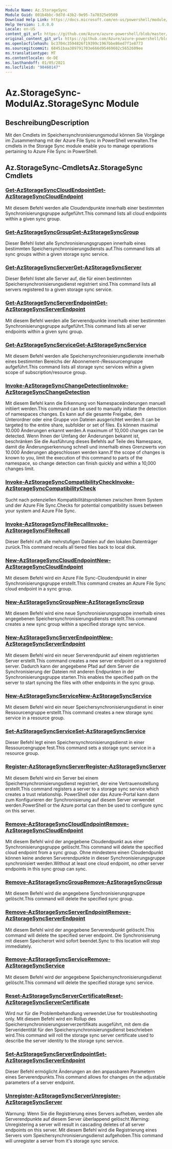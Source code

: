 ```yaml
---
Module Name: Az.StorageSync
Module Guid: 001b4bbc-9d7d-43b2-9e95-7a70325e9509
Download Help Link: https://docs.microsoft.com/en-us/powershell/module/az.storagesync
Help Version: 1.0.0.0
Locale: en-US
content_git_url: https://github.com/Azure/azure-powershell/blob/master/src/StorageSync/StorageSync/help/Az.StorageSync.md
original_content_git_url: https://github.com/Azure/azure-powershell/blob/master/src/StorageSync/StorageSync/help/Az.StorageSync.md
ms.openlocfilehash: bc3704c3594826f19399c1967bbe86ed7f1e8773
ms.sourcegitcommit: 68451baa389791703e666d95469602c5652609ee
ms.translationtype: MT
ms.contentlocale: de-DE
ms.lasthandoff: 01/05/2021
ms.locfileid: "98460147"
---
```

# <span data-ttu-id="e1c78-101">Az.StorageSync-Modul</span><span class="sxs-lookup"><span data-stu-id="e1c78-101">Az.StorageSync Module</span></span>
## <span data-ttu-id="e1c78-102">Beschreibung</span><span class="sxs-lookup"><span data-stu-id="e1c78-102">Description</span></span>
<span data-ttu-id="e1c78-103">Mit den Cmdlets im Speichersynchronisierungsmodul können Sie Vorgänge im Zusammenhang mit der Azure File Sync in PowerShell verwalten.</span><span class="sxs-lookup"><span data-stu-id="e1c78-103">The cmdlets in the Storage Sync module enable you to manage operations pertaining to Azure File Sync in PowerShell.</span></span>

## <span data-ttu-id="e1c78-104">Az.StorageSync-Cmdlets</span><span class="sxs-lookup"><span data-stu-id="e1c78-104">Az.StorageSync Cmdlets</span></span>
### [<span data-ttu-id="e1c78-105">Get-AzStorageSyncCloudEndpoint</span><span class="sxs-lookup"><span data-stu-id="e1c78-105">Get-AzStorageSyncCloudEndpoint</span></span>](Get-AzStorageSyncCloudEndpoint.md)
<span data-ttu-id="e1c78-106">Mit diesem Befehl werden alle Cloudendpunkte innerhalb einer bestimmten Synchronisierungsgruppe aufgeführt.</span><span class="sxs-lookup"><span data-stu-id="e1c78-106">This command lists all cloud endpoints within a given sync group.</span></span>

### [<span data-ttu-id="e1c78-107">Get-AzStorageSyncGroup</span><span class="sxs-lookup"><span data-stu-id="e1c78-107">Get-AzStorageSyncGroup</span></span>](Get-AzStorageSyncGroup.md)
<span data-ttu-id="e1c78-108">Dieser Befehl listet alle Synchronisierungsgruppen innerhalb eines bestimmten Speichersynchronisierungsdiensts auf.</span><span class="sxs-lookup"><span data-stu-id="e1c78-108">This command lists all sync groups within a given storage sync service.</span></span>

### [<span data-ttu-id="e1c78-109">Get-AzStorageSyncServer</span><span class="sxs-lookup"><span data-stu-id="e1c78-109">Get-AzStorageSyncServer</span></span>](Get-AzStorageSyncServer.md)
<span data-ttu-id="e1c78-110">Dieser Befehl listet alle Server auf, die für einen bestimmten Speichersynchronisierungsdienst registriert sind.</span><span class="sxs-lookup"><span data-stu-id="e1c78-110">This command lists all servers registered to a given storage sync service.</span></span>

### [<span data-ttu-id="e1c78-111">Get-AzStorageSyncServerEndpoint</span><span class="sxs-lookup"><span data-stu-id="e1c78-111">Get-AzStorageSyncServerEndpoint</span></span>](Get-AzStorageSyncServerEndpoint.md)
<span data-ttu-id="e1c78-112">Mit diesem Befehl werden alle Serverendpunkte innerhalb einer bestimmten Synchronisierungsgruppe aufgeführt.</span><span class="sxs-lookup"><span data-stu-id="e1c78-112">This command lists all server endpoints within a given sync group.</span></span>

### [<span data-ttu-id="e1c78-113">Get-AzStorageSyncService</span><span class="sxs-lookup"><span data-stu-id="e1c78-113">Get-AzStorageSyncService</span></span>](Get-AzStorageSyncService.md)
<span data-ttu-id="e1c78-114">Mit diesem Befehl werden alle Speichersynchronisierungsdienste innerhalb eines bestimmten Bereichs der Abonnement-/Ressourcengruppe aufgeführt.</span><span class="sxs-lookup"><span data-stu-id="e1c78-114">This command lists all storage sync services within a given scope of subscription/resource group.</span></span>

### [<span data-ttu-id="e1c78-115">Invoke-AzStorageSyncChangeDetection</span><span class="sxs-lookup"><span data-stu-id="e1c78-115">Invoke-AzStorageSyncChangeDetection</span></span>](Invoke-AzStorageSyncChangeDetection.md)
<span data-ttu-id="e1c78-116">Mit diesem Befehl kann die Erkennung von Namespaceänderungen manuell initiiert werden.</span><span class="sxs-lookup"><span data-stu-id="e1c78-116">This command can be used to manually initiate the detection of namespaces changes.</span></span> <span data-ttu-id="e1c78-117">Es kann auf die gesamte Freigabe, den Unterordner oder eine Gruppe von Dateien ausgerichtet werden.</span><span class="sxs-lookup"><span data-stu-id="e1c78-117">It can be targeted to the entire share, subfolder or set of files.</span></span> <span data-ttu-id="e1c78-118">Es können maximal 10.000 Änderungen erkannt werden.</span><span class="sxs-lookup"><span data-stu-id="e1c78-118">A maximum of 10,000 changes can be detected.</span></span> <span data-ttu-id="e1c78-119">Wenn Ihnen der Umfang der Änderungen bekannt ist, beschränken Sie die Ausführung dieses Befehls auf Teile des Namespace, damit die Änderungserkennung schnell und innerhalb eines Grenzwerts von 10.000 Änderungen abgeschlossen werden kann.</span><span class="sxs-lookup"><span data-stu-id="e1c78-119">If the scope of changes is known to you, limit the execution of this command to parts of the namespace, so change detection can finish quickly and within a 10,000 changes limit.</span></span>

### [<span data-ttu-id="e1c78-120">Invoke-AzStorageSyncCompatibilityCheck</span><span class="sxs-lookup"><span data-stu-id="e1c78-120">Invoke-AzStorageSyncCompatibilityCheck</span></span>](Invoke-AzStorageSyncCompatibilityCheck.md)
<span data-ttu-id="e1c78-121">Sucht nach potenziellen Kompatibilitätsproblemen zwischen Ihrem System und der Azure File Sync.</span><span class="sxs-lookup"><span data-stu-id="e1c78-121">Checks for potential compatibility issues between your system and Azure File Sync.</span></span>

### [<span data-ttu-id="e1c78-122">Invoke-AzStorageSyncFileRecall</span><span class="sxs-lookup"><span data-stu-id="e1c78-122">Invoke-AzStorageSyncFileRecall</span></span>](Invoke-AzStorageSyncFileRecall.md)
<span data-ttu-id="e1c78-123">Dieser Befehl ruft alle mehrstufigen Dateien auf den lokalen Datenträger zurück.</span><span class="sxs-lookup"><span data-stu-id="e1c78-123">This command recalls all tiered files back to local disk.</span></span>

### [<span data-ttu-id="e1c78-124">New-AzStorageSyncCloudEndpoint</span><span class="sxs-lookup"><span data-stu-id="e1c78-124">New-AzStorageSyncCloudEndpoint</span></span>](New-AzStorageSyncCloudEndpoint.md)
<span data-ttu-id="e1c78-125">Mit diesem Befehl wird ein Azure File Sync-Cloudendpunkt in einer Synchronisierungsgruppe erstellt.</span><span class="sxs-lookup"><span data-stu-id="e1c78-125">This command creates an Azure File Sync cloud endpoint in a sync group.</span></span>

### [<span data-ttu-id="e1c78-126">New-AzStorageSyncGroup</span><span class="sxs-lookup"><span data-stu-id="e1c78-126">New-AzStorageSyncGroup</span></span>](New-AzStorageSyncGroup.md)
<span data-ttu-id="e1c78-127">Mit diesem Befehl wird eine neue Synchronisierungsgruppe innerhalb eines angegebenen Speichersynchronisierungsdiensts erstellt.</span><span class="sxs-lookup"><span data-stu-id="e1c78-127">This command creates a new sync group within a specified storage sync service.</span></span>

### [<span data-ttu-id="e1c78-128">New-AzStorageSyncServerEndpoint</span><span class="sxs-lookup"><span data-stu-id="e1c78-128">New-AzStorageSyncServerEndpoint</span></span>](New-AzStorageSyncServerEndpoint.md)
<span data-ttu-id="e1c78-129">Mit diesem Befehl wird ein neuer Serverendpunkt auf einem registrierten Server erstellt.</span><span class="sxs-lookup"><span data-stu-id="e1c78-129">This command creates a new server endpoint on a registered server.</span></span> <span data-ttu-id="e1c78-130">Dadurch kann der angegebene Pfad auf dem Server die Synchronisierung der Dateien mit anderen Endpunkten in der Synchronisierungsgruppe starten.</span><span class="sxs-lookup"><span data-stu-id="e1c78-130">This enables the specified path on the server to start syncing the files with other endpoints in the sync group.</span></span>

### [<span data-ttu-id="e1c78-131">New-AzStorageSyncService</span><span class="sxs-lookup"><span data-stu-id="e1c78-131">New-AzStorageSyncService</span></span>](New-AzStorageSyncService.md)
<span data-ttu-id="e1c78-132">Mit diesem Befehl wird ein neuer Speichersynchronisierungsdienst in einer Ressourcengruppe erstellt.</span><span class="sxs-lookup"><span data-stu-id="e1c78-132">This command creates a new storage sync service in a resource group.</span></span>

### [<span data-ttu-id="e1c78-133">Set-AzStorageSyncService</span><span class="sxs-lookup"><span data-stu-id="e1c78-133">Set-AzStorageSyncService</span></span>](New-AzStorageSyncService.md)
<span data-ttu-id="e1c78-134">Dieser Befehl legt einen Speichersynchronisierungsdienst in einer Ressourcengruppe fest.</span><span class="sxs-lookup"><span data-stu-id="e1c78-134">This command sets a storage sync service in a resource group.</span></span>

### [<span data-ttu-id="e1c78-135">Register-AzStorageSyncServer</span><span class="sxs-lookup"><span data-stu-id="e1c78-135">Register-AzStorageSyncServer</span></span>](Register-AzStorageSyncServer.md)
<span data-ttu-id="e1c78-136">Mit diesem Befehl wird ein Server bei einem Speichersynchronisierungsdienst registriert, der eine Vertrauensstellung erstellt.</span><span class="sxs-lookup"><span data-stu-id="e1c78-136">This command registers a server to a storage sync service which creates a trust relationship.</span></span> <span data-ttu-id="e1c78-137">PowerShell oder das Azure-Portal kann dann zum Konfigurieren der Synchronisierung auf diesem Server verwendet werden.</span><span class="sxs-lookup"><span data-stu-id="e1c78-137">PowerShell or the Azure portal can then be used to configure sync on this server.</span></span>

### [<span data-ttu-id="e1c78-138">Remove-AzStorageSyncCloudEndpoint</span><span class="sxs-lookup"><span data-stu-id="e1c78-138">Remove-AzStorageSyncCloudEndpoint</span></span>](Remove-AzStorageSyncCloudEndpoint.md)
<span data-ttu-id="e1c78-139">Mit diesem Befehl wird der angegebene Cloudendpunkt aus einer Synchronisierungsgruppe gelöscht.</span><span class="sxs-lookup"><span data-stu-id="e1c78-139">This command will delete the specified cloud endpoint from a sync group.</span></span> <span data-ttu-id="e1c78-140">Ohne mindestens einen Cloudendpunkt können keine anderen Serverendpunkte in dieser Synchronisierungsgruppe synchronisiert werden.</span><span class="sxs-lookup"><span data-stu-id="e1c78-140">Without at least one cloud endpoint, no other server endpoints in this sync group can sync.</span></span>

### [<span data-ttu-id="e1c78-141">Remove-AzStorageSyncGroup</span><span class="sxs-lookup"><span data-stu-id="e1c78-141">Remove-AzStorageSyncGroup</span></span>](Remove-AzStorageSyncGroup.md)
<span data-ttu-id="e1c78-142">Mit diesem Befehl wird die angegebene Synchronisierungsgruppe gelöscht.</span><span class="sxs-lookup"><span data-stu-id="e1c78-142">This command will delete the specified sync group.</span></span>

### [<span data-ttu-id="e1c78-143">Remove-AzStorageSyncServerEndpoint</span><span class="sxs-lookup"><span data-stu-id="e1c78-143">Remove-AzStorageSyncServerEndpoint</span></span>](Remove-AzStorageSyncServerEndpoint.md)
<span data-ttu-id="e1c78-144">Mit diesem Befehl wird der angegebene Serverendpunkt gelöscht.</span><span class="sxs-lookup"><span data-stu-id="e1c78-144">This command will delete the specified server endpoint.</span></span> <span data-ttu-id="e1c78-145">Die Synchronisierung mit diesem Speicherort wird sofort beendet.</span><span class="sxs-lookup"><span data-stu-id="e1c78-145">Sync to this location will stop immediately.</span></span>

### [<span data-ttu-id="e1c78-146">Remove-AzStorageSyncService</span><span class="sxs-lookup"><span data-stu-id="e1c78-146">Remove-AzStorageSyncService</span></span>](Remove-AzStorageSyncService.md)
<span data-ttu-id="e1c78-147">Mit diesem Befehl wird der angegebene Speichersynchronisierungsdienst gelöscht.</span><span class="sxs-lookup"><span data-stu-id="e1c78-147">This command will delete the specified storage sync service.</span></span>

### [<span data-ttu-id="e1c78-148">Reset-AzStorageSyncServerCertificate</span><span class="sxs-lookup"><span data-stu-id="e1c78-148">Reset-AzStorageSyncServerCertificate</span></span>](Reset-AzStorageSyncServerCertificate.md)
<span data-ttu-id="e1c78-149">Wird nur für die Problembehandlung verwendet.</span><span class="sxs-lookup"><span data-stu-id="e1c78-149">Use for troubleshooting only.</span></span> <span data-ttu-id="e1c78-150">Mit diesem Befehl wird ein Rollup des Speichersynchronisierungsserverzertifikats ausgeführt, mit dem die Serveridentität für den Speichersynchronisierungsdienst beschrieben wird.</span><span class="sxs-lookup"><span data-stu-id="e1c78-150">This command will roll the storage sync server certificate used to describe the server identity to the storage sync service.</span></span>

### [<span data-ttu-id="e1c78-151">Set-AzStorageSyncServerEndpoint</span><span class="sxs-lookup"><span data-stu-id="e1c78-151">Set-AzStorageSyncServerEndpoint</span></span>](Set-AzStorageSyncServerEndpoint.md)
<span data-ttu-id="e1c78-152">Dieser Befehl ermöglicht Änderungen an den anpassbaren Parametern eines Serverendpunkts.</span><span class="sxs-lookup"><span data-stu-id="e1c78-152">This command allows for changes on the adjustable parameters of a server endpoint.</span></span>

### [<span data-ttu-id="e1c78-153">Unregister-AzStorageSyncServer</span><span class="sxs-lookup"><span data-stu-id="e1c78-153">Unregister-AzStorageSyncServer</span></span>](Unregister-AzStorageSyncServer.md)
<span data-ttu-id="e1c78-154">Warnung: Wenn Sie die Registrierung eines Servers aufheben, werden alle Serverendpunkte auf diesem Server überlappend gelöscht.</span><span class="sxs-lookup"><span data-stu-id="e1c78-154">Warning: Unregistering a server will result in cascading deletes of all server endpoints on this server.</span></span> <span data-ttu-id="e1c78-155">Mit diesem Befehl wird die Registrierung eines Servers vom Speichersynchronisierungsdienst aufgehoben.</span><span class="sxs-lookup"><span data-stu-id="e1c78-155">This command will unregister a server from it's storage sync service.</span></span>

